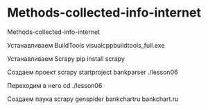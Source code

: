 # Methods-collected-info-internet
Methods-collected-info-internet


Устанавливаем BuildTools visualcppbuildtools_full.exe

Устанавливаем Scrapy pip install scrapy

Создаем проект scrapy startproject bankparser ./lesson06

Переходим в него cd ./lesson06

Создаем паука scrapy genspider bankchartru bankchart.ru
